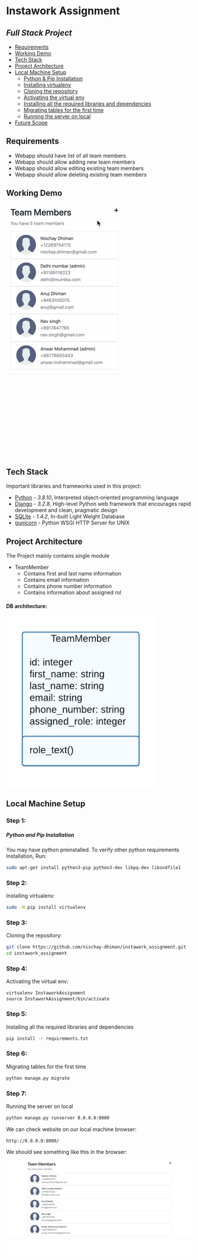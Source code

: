 # Instawork Assignment
## _Full Stack Project_


- [Requirements](#requirements)
- [Working Demo](#wokring-demo)
- [Tech Stack](#tech-stack)
- [Project Architecture](#project-architecture)
- [Local Machine Setup](#local-machine-setup)
    - [Python & Pip Installation](#local-machine-setup)
    - [Installing virtualenv](#local-machine-setup)
    - [Cloning the repository](#local-machine-setup)
    - [Activating the virtual env](#local-machine-setup)
    - [Installing all the required libraries and dependencies](#local-machine-setup)
    - [Migrating tables for the first time](#local-machine-setup)
    - [Running the server on local](local-machine-setup)
- [Future Scope](#tech-stack)

## Requirements
- Webapp should have list of all team members 
- Webapp should allow adding new team members
- Webapp should allow editing existing team members
- Webapp should allow deleting existing team members

## Working Demo
![project_working](assets/instawork-demo.gif)

## Tech Stack

Important libraries and frameworks used in this project:

- [Python](https://www.python.org/) - _3.8.10_, Interpreted object-oriented programming language
- [Django](https://www.djangoproject.com/) - _3.2.8_, High-level Python web framework that encourages rapid development and clean, pragmatic design
- [SQLite](https://www.sqlite.org/index.html) - _1.4.2_, In-built Light Weight Database
- [gunicorn](https://gunicorn.org/) - Python WSGI HTTP Server for UNIX

## Project Architecture

The Project mainly contains single module
- TeamMember
    - Contains first and last name information
    - Contains email information
    - Contains phone number information
    - Contains information about assigned rol

#### DB architecture:
<img src="assets/db-diagram.png" alt="drawing" width="400"/>
    

## Local Machine Setup

### Step 1:
##### Python and Pip Installation

You may have python preinstalled. To verify other python requirements Installation, Run:
```sh
sudo apt-get install python3-pip python3-dev libpq-dev libsndfile1
```

### Step 2:
Installing virtualenv:
```sh
sudo -H pip install virtualenv
```

### Step 3:
Cloning the repository:
```sh
git clone https://github.com/nischay-dhiman/instawork_assignment.git
cd instawork_assignment
```

### Step 4:
Activating the virtual env:
```shell
virtualenv InstaworkAssignment
source InstaworkAssignment/bin/activate
```

### Step 5:
Installing all the required libraries and dependencies
```sh
pip install -r requirements.txt
```

### Step 6:
Migrating tables for the first time
```sh
python manage.py migrate
```

### Step 7:
Running the server on local
```sh
python manage.py runserver 0.0.0.0:8000
```
We can check website on our local machine browser:
```
http://0.0.0.0:8000/
```
We should see something like this in the browser:

![image logo](assets/local-output.png)


